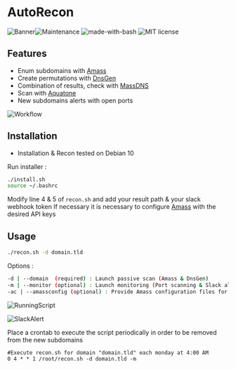 # AutoRecon
![Banner](https://zupimages.net/up/19/01/uikg.png)![Maintenance](https://img.shields.io/badge/Maintained%3F-yes-green.svg) ![made-with-bash](https://img.shields.io/badge/Made%20with-Bash-1f425f.svg)  ![MIT license](https://img.shields.io/badge/License-MIT-blue.svg)

## Features
- Enum subdomains with [Amass](https://github.com/OWASP/Amass/)
- Create permutations with [DnsGen](https://github.com/ProjectAnte/dnsgen)
- Combination of results, check with [MassDNS](https://github.com/blechschmidt/massdns)
- Scan with [Aquatone](https://github.com/michenriksen/aquatone)
- New subdomains alerts with open ports

![Workflow](https://zupimages.net/up/19/01/pdd2.png)

## Installation
- Installation & Recon tested on Debian 10

Run installer :
```bash
./install.sh
source ~/.bashrc
```
Modify line 4 & 5 of ```recon.sh``` and add your result path & your slack webhook token
If necessary it is necessary to configure [Amass](https://github.com/OWASP/Amass/) with the desired API keys

## Usage

```bash
./recon.sh -d domain.tld
```

Options :
```bash
-d | --domain  (required) : Launch passive scan (Amass & DnsGen)
-m | --monitor (optional) : Launch monitoring (Port scanning & Slack alerting)
-ac | --amassconfig (optional) : Provide Amass configuration files for better results
```

![RunningScript](https://zupimages.net/up/19/01/41kr.png)

![SlackAlert](https://zupimages.net/up/19/01/xibo.png)

Place a crontab to execute the script periodically in order to be removed from the new subdomains
```
#Execute recon.sh for domain "domain.tld" each monday at 4:00 AM
0 4 * * 1 /root/recon.sh -d domain.tld -m
```